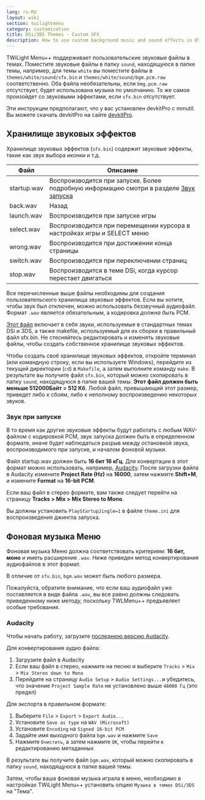 ```yaml
---
lang: ru-RU
layout: wiki
section: twilightmenu
category: customization
title: DSi/3DS Themes - Custom SFX
description: How to use custom background music and sound effects in DSi and 3DS themes for TWiLight Menu++
---
```


TWiLight Menu++ поддерживает пользовательские звуковые файлы в темах. Поместите звуковые файлы в папку `sound`, находящуюся в папке темы, например, для темы `white` вы поместите файлы в `themes/white/sound/sfx.bin` и `themes/white/sound/bgm.pcm.raw` соответственно. Оба файла необязательны, если `bmg.pcm.raw` отсутствует, будет использована музыка по умолчанию. То же самое произойдет со звуковыми эффектами, если `sfx.bin` отсутствует.

Эти инструкции предполагают, что у вас установлен devkitPro с mmutil. Вы можете скачать devkitPro на сайте [devkitPro](https://devkitpro.org/wiki/Getting_Started).

## Хранилище звуковых эффектов
Хранилище звуковых эффектов (`sfx.bin`) содержит звуковые эффекты, такие как звук выбора иконки и т.д.

| Файл        | Описание                                                                                                |
| ----------- | ------------------------------------------------------------------------------------------------------- |
| startup.wav | Воспроизводится при запуске. Более подробную информацию смотри в разделе [Звук запуска](#startup-sound) |
| back.wav    | Назад                                                                                                   |
| launch.wav  | Воспроизводится при запуске игры                                                                        |
| select.wav  | Воспроизводится при перемещении курсора в настройках игры и SELECT меню                                 |
| wrong.wav   | Воспроизводится при достижении конца страницы                                                           |
| switch.wav  | Воспроизводится при переключении страниц                                                                |
| stop.wav    | Воспроизводится в теме DSi, когда курсор перестает двигаться                                            |

Все перечисленные выше файлы необходимы для создания пользовательского хранилища звуковых эффектов. Если вы хотите, чтобы звук был отключен, можно использовать беззвучный аудиофайл. Формат `.wav` является обязательным, а кодировка *должна быть* PCM.

[Этот файл](/assets/files/sfx-example.zip) включает в себя звуки, используемые в стандартных темах DSi и 3DS, а также makefile, используемый для их сборки в правильный файл sfx.bin. Не стесняйтесь редактировать и изменять звуковые файлы, чтобы создать собственное хранилище звуковых эффектов.

Чтобы создать своё хранилище звуковых эффектов, откройте терминал (или командную строку, если вы используете Windows), перейдите из текущей директории (`cd`) в `Makefile`, а затем выполните команду `make`. В результате вы получите файл `sfx.bin`, который можно скопировать в папку `sound`, находящуюся в папке вашей темы. **Этот файл должен быть меньше 512000Байт = 512 Кб**. Любой файл, превышающий этот размер, приведет либо к сбоям, либо к неполному воспроизведению некоторых звуков.

### Звук при запуске
В то время как другие звуковые эффекты будут работать с любым WAV-файлом с кодировкой PCM, звук запуска должен быть в определенном формате, иначе будет наблюдаться разрыв между остановкой звука, воспроизводимого при запуске, и началом фоновой музыки.

Файл startup.wav должен быть **16 бит 16 кГц**. Для конвертации в этот формат можно использовать, например, [Audacity](https://github.com/audacity/audacity/releases/latest). После загрузки файла в Audacity измените **Project Rate (Hz)** на **16000**, затем нажмите **Shift+M**, и измените **Format** на **16-bit PCM**.

Если ваш файл в стерео формате, вам также следует перейти на страницу **Tracks > Mix > Mix Stereo to Mono**.

Вы должны установить `PlayStartupJingle=1` в файле `theme.ini` для воспроизведения джингла запуска.


## Фоновая музыка Меню
Фоновая музыка Меню должна соответствовать критериям: **16 бит, монo** и иметь расширение `.wav`. Ниже приведен метод конвертирования аудиофайлов в этот формат.

В отличие от `sfx.bin`, `bgm.wav` может быть любого размера.

Пожалуйста, обратите внимание, что если ваш аудиофайл уже поставляется в виде файла `.wav`, вы все равно должны следовать приведенному ниже методу, поскольку TWLMenu++ предъявляет особые требования.

### Audacity
Чтобы начать работу, загрузите [последнюю версию Audacity](https://github.com/audacity/audacity/releases/latest).

Для конвертирования аудио файла:
1. Загрузите файл в Audacity
1. Если ваш файл в стерео, нажмите на песню и выберите `Tracks` > `Mix` > `Mix Stereo down to Mono`
1. Перейдите на страницу `Audio Setup` > `Audio Settings...`и убедитесь, что значение `Project Sample Rate` не установлено выше `48000 Гц` (это предел)

Для экспорта в правильном формате:
1. Выберите `File` > `Export` > `Export Audio...`
1. Установите `Save as type` на `WAV (Microsoft)`
1. Установите `Encoding` на `Signed 16-bit PCM`
1. Задайте имя выходного файла `bgm.wav` и нажмите `Save`
1. Нажмите `Очистить`, а затем нажмите `OK`, чтобы перейти к редактированию метаданных

В результате вы получите файл `bgm.wav`, который можно скопировать в папку `sound`, находящуюся в папке вашей темы.

Затем, чтобы ваша фоновая музыка играла в меню, необходимо в настройках TWiLight Menu++ установить опцию `Музыка в темах DSi/3DS` на "Тема".

